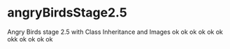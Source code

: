 # angryBirdsStage2.5
Angry Birds stage 2.5 with Class Inheritance and Images
ok ok ok ok ok ok okk ok ok ok ok 